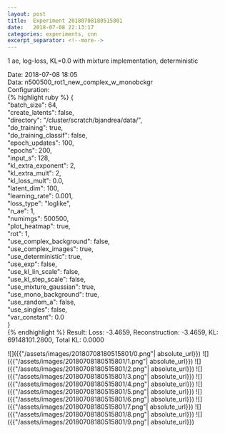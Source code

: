 ```yaml
---
layout: post
title:  Experiment 20180708180515801
date:   2018-07-08 22:13:17
categories: experiments, cnn
excerpt_separator: <!--more-->
---
```

1 ae, log-loss, KL=0.0 with mixture implementation, deterministic  

 <!--more-->
Date: 2018-07-08 18:05  
Data: n500500_rot1_new_complex_w_monobckgr  
Configuration:   
{% highlight ruby %}
{  
    "batch_size": 64,   
    "create_latents": false,   
    "directory": "/cluster/scratch/bjandrea/data/",   
    "do_training": true,   
    "do_training_classif": false,   
    "epoch_updates": 100,   
    "epochs": 200,   
    "input_s": 128,   
    "kl_extra_exponent": 2,   
    "kl_extra_mult": 2,   
    "kl_loss_mult": 0.0,   
    "latent_dim": 100,   
    "learning_rate": 0.001,   
    "loss_type": "loglike",   
    "n_ae": 1,   
    "numimgs": 500500,   
    "plot_heatmap": true,   
    "rot": 1,   
    "use_complex_background": false,   
    "use_complex_images": true,   
    "use_deterministic": true,   
    "use_exp": false,   
    "use_kl_lin_scale": false,   
    "use_kl_step_scale": false,   
    "use_mixture_gaussian": true,   
    "use_mono_background": true,   
    "use_random_a": false,   
    "use_singles": false,   
    "var_constant": 0.0  
}  
{% endhighlight %}
Result: Loss: -3.4659, Reconstruction: -3.4659, KL: 69148101.2800, Total KL: 0.0000  

![]({{"/assets/images/20180708180515801/0.png"| absolute_url}})
![]({{"/assets/images/20180708180515801/1.png"| absolute_url}})
![]({{"/assets/images/20180708180515801/2.png"| absolute_url}})
![]({{"/assets/images/20180708180515801/3.png"| absolute_url}})
![]({{"/assets/images/20180708180515801/4.png"| absolute_url}})
![]({{"/assets/images/20180708180515801/5.png"| absolute_url}})
![]({{"/assets/images/20180708180515801/6.png"| absolute_url}})
![]({{"/assets/images/20180708180515801/7.png"| absolute_url}})
![]({{"/assets/images/20180708180515801/8.png"| absolute_url}})
![]({{"/assets/images/20180708180515801/9.png"| absolute_url}})

